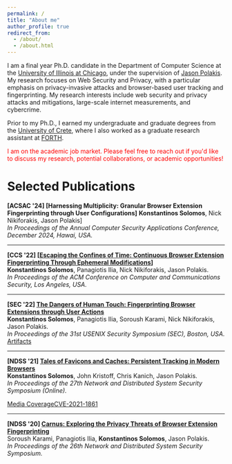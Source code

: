 ```yaml
---
permalink: /
title: "About me"
author_profile: true
redirect_from: 
  - /about/
  - /about.html
---
```

I am a final year Ph.D. candidate in the Department of Computer Science at the [University of Illinois at Chicago](https://cs.uic.edu/), under the supervision of [Jason Polakis](https://www.cs.uic.edu/~polakis/aboutme/). 
My research focuses on Web Security and Privacy, with a particular emphasis on privacy-invasive attacks and  browser-based user tracking and fingerprinting.
My research interests include web security and privacy attacks and mitigations, large-scale internet measurements, and cybercrime.

Prior to my Ph.D., I earned my undergraduate and graduate degrees from the [University of Crete](https://csd.uoc.gr), where I also worked as a graduate research assistant at [FORTH](https://ics.forth.gr).

<span style="color:red">I am on the academic job market. Please feel free to reach out if you'd like to discuss my research, potential collaborations, or academic opportunities!</span>

Selected Publications
======
**[ACSAC '24] [Harnessing Multiplicity: Granular Browser Extension Fingerprinting through User Configurations]**
**Konstantinos Solomos**, Nick Nikiforakis, Jason Polakis]  
*In Proceedings of the Annual Computer Security Applications Conference, December 2024, Hawai, USA.*  

---

**[CCS '22] [<a href="/files/chronos.pdf" target="_blank" rel="noopener noreferrer">Escaping the Confines of Time: Continuous Browser Extension Fingerprinting Through Ephemeral Modifications</a>]**  
**Konstantinos Solomos**, Panagiotis Ilia, Nick Nikiforakis, Jason Polakis.  
*In Proceedings of the ACM Conference on Computer and Communications Security,  Los Angeles, USA.*  

---

**[SEC '22] [The Dangers of Human Touch: Fingerprinting Browser Extensions through User Actions](/file/dangers.pdf)**  
**Konstantinos Solomos**, Panagiotis Ilia, Soroush Karami, Nick Nikiforakis, Jason Polakis.  
*In Proceedings of the 31st USENIX Security Symposium (SEC), Boston, USA.*  
[Artifacts](https://github.com/kostassolo/dangers-of-human-touch)  

---

**[NDSS '21] [Tales of Favicons and Caches: Persistent Tracking in Modern Browsers](/files/favicon.pdf)**  
**Konstantinos Solomos**, John Kristoff, Chris Kanich, Jason Polakis.  
*In Proceedings of the 27th Network and Distributed System Security Symposium (Online).*  
<!-- [Presentation](https://youtu.be/Pm9md32t7Oo) -->
[Media Coverage](https://arstechnica.com/information-technology/2021/02/new-browser-tracking-hack-works-even-when-you-flush-caches-or-go-incognito/)[CVE-2021-1861](https://cve.mitre.org/cgi-bin/cvename.cgi?name=CVE-2021-1861)

---

**[NDSS '20] [Carnus: Exploring the Privacy Threats of Browser Extension Fingerprinting](/files/carnus.pdf)**  
Soroush Karami, Panagiotis Ilia, **Konstantinos Solomos**, Jason Polakis.  
*In Proceedings of the 26th Network and Distributed System Security Symposium.*
